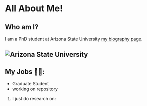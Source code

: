 # All About Me!

## Who am I?
I am a PhD student at Arizona State University [my biography page](https://search.asu.edu/profile/4807435).

![Arizona State University](https://encrypted-tbn0.gstatic.com/images?q=tbn:ANd9GcSQIwx6cX-xj3kObdFIf-oEJh86k4Ih9wAoyA&usqp=CAU)
---
## My Jobs 😵‍💫:
- Graduate Student
- working on repository
1. I just do research on:




